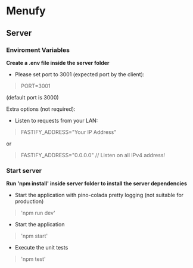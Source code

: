 # Menufy


## Server

### Enviroment Variables

**Create a .env file inside the server folder**


- Please set port to 3001 (expected port by the client):

> PORT=3001

(default port is 3000)

Extra options (not required):

- Listen to requests from your LAN:

> FASTIFY_ADDRESS="Your IP Address"

or

> FASTIFY_ADDRESS="0.0.0.0" // Listen on all IPv4 address!

### Start server

**Run 'npm install' inside server folder to install the server dependencies**

- Start the application with pino-colada pretty logging (not suitable for production)

> 'npm run dev'

- Start the application

> 'npm start'

- Execute the unit tests

> 'npm test'